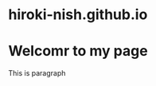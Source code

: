 # hiroki-nish.github.io
<html>
<head> 
<title> Welcome　ようこそ！ </title>
</head>
<body>
    <h1> Welcomr to my page</h1>
    <p> This is paragraph </p>
</body>
</html>

